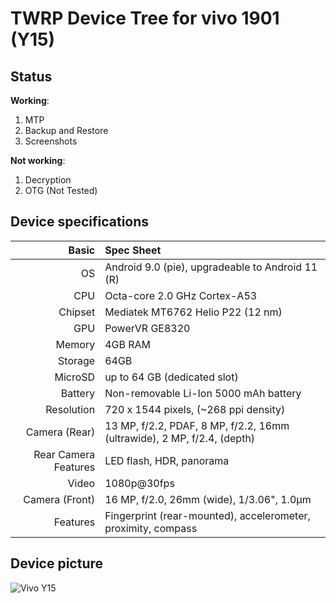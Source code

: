 TWRP Device Tree for vivo 1901 (Y15)
===================================

## Status

**Working**:

1. MTP
2. Backup and Restore
4. Screenshots

**Not working**:
1. Decryption
2. OTG (Not Tested)



## Device specifications

Basic   | Spec Sheet
-------:|:-------------------------
OS	| Android 9.0 (pie), upgradeable to Android 11 (R)
CPU     | Octa-core 2.0 GHz Cortex-A53
Chipset | Mediatek MT6762 Helio P22 (12 nm)
GPU     | PowerVR GE8320
Memory  | 4GB RAM
Storage | 64GB
MicroSD | up to 64 GB (dedicated slot)
Battery | Non-removable Li-Ion 5000 mAh battery
Resolution | 720 x 1544 pixels, (~268 ppi density)
Camera (Rear)  | 13 MP, f/2.2, PDAF, 8 MP, f/2.2, 16mm (ultrawide), 2 MP, f/2.4, (depth)
Rear Camera Features | LED flash, HDR, panorama
Video	| 1080p@30fps	
Camera (Front)  | 16 MP, f/2.0, 26mm (wide), 1/3.06", 1.0µm
Features| Fingerprint (rear-mounted), accelerometer, proximity, compass

## Device picture

![Vivo Y15](https://asia-exstatic-vivofs.vivo.com/PSee2l50xoirPK7y/1562052368217/4433ab4da120e3d45b73d3e7475905e0.png "vivo Y15")


